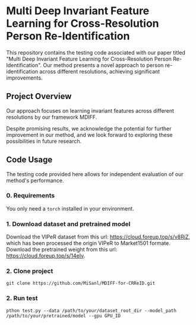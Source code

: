 # Multi Deep Invariant Feature Learning for Cross-Resolution Person Re-Identification

This repository contains the testing code associated with our paper titled "Multi Deep Invariant Feature Learning for Cross-Resolution Person Re-Identification". Our method presents a novel approach to person re-identification across different resolutions, achieving significant improvements.

## Project Overview

Our approach focuses on learning invariant features across different resolutions by our framework MDIFF.

Despite promising results, we acknowledge the potential for further improvement in our method, and we look forward to exploring these possibilities in future research.

## Code Usage

The testing code provided here allows for independent evaluation of our method's performance.

### 0. Requirements
You only need a `torch` installed in your environment.

### 1. Download dataset and pretrained model
Download the VIPeR dataset from this url: https://cloud.foreup.top/s/v8RiZ, which has been processed the origin VIPeR to Market1501 formate.
Download the pretrained weight from this url: https://cloud.foreup.top/s/14eIv.

### 2. Clone project
```shell
git clone https://github.com/MiSanl/MDIFF-for-CRReID.git
```

### 2. Run test
```
pthon test.py --data /path/to/your/dataset_root_dir --model_path /path/to/your/pretrained/model --gpu GPU_ID
```

